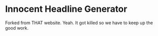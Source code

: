 # Innocent Headline Generator
 Forked from THAT website. Yeah. It got killed so we have to keep up the good work.
